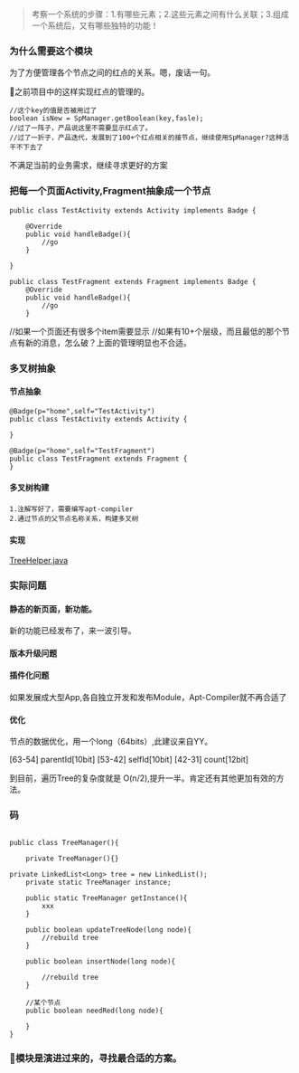 
>   考察一个系统的步骤：1.有哪些元素；2.这些元素之间有什么关联；3.组成一个系统后，又有哪些独特的功能！


### 为什么需要这个模块

为了方便管理各个节点之间的红点的关系。嗯，废话一句。

之前项目中的这样实现红点的管理的。

```
//这个key的值是否被用过了
boolean isNew = SpManager.getBoolean(key,fasle);
//过了一阵子，产品说这里不需要显示红点了。
//过了一折子，产品迭代，发展到了100+个红点相关的接节点，继续使用SpManager?这种活干不下去了
```

不满足当前的业务需求，继续寻求更好的方案

### 把每一个页面Activity,Fragment抽象成一个节点

```
public class TestActivity extends Activity implements Badge {

    @Override
    public void handleBadge(){
        //go
    }

}

public class TestFragment extends Fragment implements Badge {
    @Override
    public void handleBadge(){
        //go
    }
```

//如果一个页面还有很多个item需要显示
//如果有10+个层级，而且最低的那个节点有新的消息，怎么破？上面的管理明显也不合适。


### 多叉树抽象

####    节点抽象

```
@Badge(p="home",self="TestActivity")
public class TestActivity extends Activity {

}

@Badge(p="home",self="TestFragment")
public class TestFragment extends Fragment {
}
```

####    多叉树构建

```
1.注解写好了，需要编写apt-compiler
2.通过节点的父节点名称关系，构建多叉树
```

####    实现

[TreeHelper.java](https://github.com/cylankj/IoTKit-App-Android/blob/6a4caa2c76e7957970debface413d5cf34b588ed/app/src/main/java/com/cylan/jiafeigou/support/badge/TreeHelper.java)


### 实际问题

####    静态的新页面，新功能。

新的功能已经发布了，来一波引导。

####    版本升级问题



####    插件化问题

如果发展成大型App,各自独立开发和发布Module，Apt-Compiler就不再合适了

####    优化

节点的数据优化，用一个long（64bits）,此建议来自YY。

[63-54] parentId[10bit]
[53-42] selfId[10bit]
[42-31] count[12bit]

到目前，遍历Tree的复杂度就是 O(n/2),提升一半。肯定还有其他更加有效的方法。


### 码

```

public class TreeManager(){

    private TreeManager(){}

private LinkedList<Long> tree = new LinkedList();
    private static TreeManager instance;

    public static TreeManager getInstance(){
        xxx
    }
    
    public boolean updateTreeNode(long node){
        //rebuild tree
    }   

    public boolean insertNode(long node){

        //rebuild tree
    }

    //某个节点
    public boolean needRed(long node){

    }
}
```


### 模块是演进过来的，寻找最合适的方案。